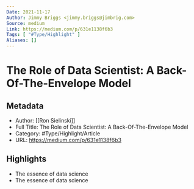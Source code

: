 ```yaml
---
Date: 2021-11-17
Author: Jimmy Briggs <jimmy.briggs@jimbrig.com>
Source: medium
Link: https://medium.com/p/631e1138f6b3
Tags: [ "#Type/Highlight" ]
Aliases: []
---
```

# The Role of Data Scientist: A Back-Of-The-Envelope Model

## Metadata
- Author: [[Ron Sielinski]]
- Full Title: The Role of Data Scientist: A Back-Of-The-Envelope Model
- Category: #Type/Highlight/Article
- URL: https://medium.com/p/631e1138f6b3

## Highlights
- The essence of data science
- The essence of data science
